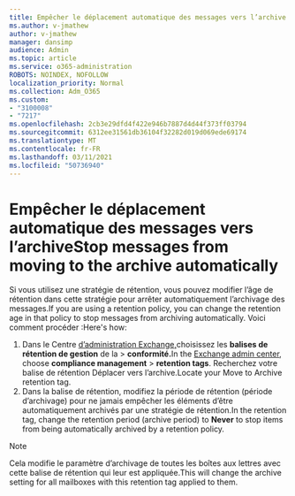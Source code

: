 ```yaml
---
title: Empêcher le déplacement automatique des messages vers l’archive
ms.author: v-jmathew
author: v-jmathew
manager: dansimp
audience: Admin
ms.topic: article
ms.service: o365-administration
ROBOTS: NOINDEX, NOFOLLOW
localization_priority: Normal
ms.collection: Adm_O365
ms.custom:
- "3100008"
- "7217"
ms.openlocfilehash: 2cb3e29dfd4f422e946b7887d4d44f373ff03794
ms.sourcegitcommit: 6312ee31561db36104f32282d019d069ede69174
ms.translationtype: MT
ms.contentlocale: fr-FR
ms.lasthandoff: 03/11/2021
ms.locfileid: "50736940"
---
```

# <a name="stop-messages-from-moving-to-the-archive-automatically"></a><span data-ttu-id="c8065-102">Empêcher le déplacement automatique des messages vers l’archive</span><span class="sxs-lookup"><span data-stu-id="c8065-102">Stop messages from moving to the archive automatically</span></span>

<span data-ttu-id="c8065-103">Si vous utilisez une stratégie de rétention, vous pouvez modifier l’âge de rétention dans cette stratégie pour arrêter automatiquement l’archivage des messages.</span><span class="sxs-lookup"><span data-stu-id="c8065-103">If you are using a retention policy, you can change the retention age in that policy to stop messages from archiving automatically.</span></span> <span data-ttu-id="c8065-104">Voici comment procéder :</span><span class="sxs-lookup"><span data-stu-id="c8065-104">Here's how:</span></span>

1. <span data-ttu-id="c8065-105">Dans le Centre [d’administration Exchange,](https://go.microsoft.com/fwlink/?linkid=2059104)choisissez les **balises de rétention de gestion** de la  >  **conformité.**</span><span class="sxs-lookup"><span data-stu-id="c8065-105">In the [Exchange admin center](https://go.microsoft.com/fwlink/?linkid=2059104), choose **compliance management** > **retention tags**.</span></span> <span data-ttu-id="c8065-106">Recherchez votre balise de rétention Déplacer vers l’archive.</span><span class="sxs-lookup"><span data-stu-id="c8065-106">Locate your Move to Archive retention tag.</span></span>
2. <span data-ttu-id="c8065-107">Dans la balise de rétention, modifiez  la période de rétention (période d’archivage) pour ne jamais empêcher les éléments d’être automatiquement archivés par une stratégie de rétention.</span><span class="sxs-lookup"><span data-stu-id="c8065-107">In the retention tag, change the retention period (archive period) to **Never** to stop items from being automatically archived by a retention policy.</span></span>

> [!NOTE]
> <span data-ttu-id="c8065-108">Cela modifie le paramètre d’archivage de toutes les boîtes aux lettres avec cette balise de rétention qui leur est appliquée.</span><span class="sxs-lookup"><span data-stu-id="c8065-108">This will change the archive setting for all mailboxes with this retention tag applied to them.</span></span>
